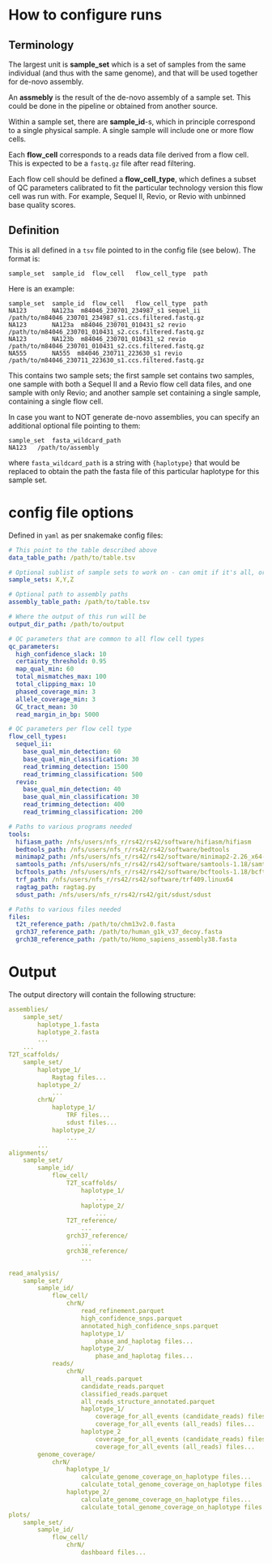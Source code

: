 # How to configure runs

## Terminology

The largest unit is **sample_set** which is a set of samples from the same individual (and thus with the same genome), and that will be used together for de-novo assembly.

An **assmebly** is the result of the de-novo assembly of a sample set. This could be done in the pipeline or obtained from another source.

Within a sample set, there are **sample_id**-s, which in principle correspond to a single physical sample. A single sample will include one or more flow cells.

Each **flow_cell** corresponds to a reads data file derived from a flow cell. This is expected to be a `fastq.gz` file after read filtering.

Each flow cell should be defined a **flow_cell_type**, which defines a subset of QC parameters calibrated to fit the particular technology version this flow cell was run with. For example, Sequel II, Revio, or Revio with unbinned base quality scores.

## Definition
This is all defined in a `tsv` file pointed to in the config file (see below). The format is:
```
sample_set  sample_id  flow_cell   flow_cell_type  path
```
Here is an example:
```
sample_set  sample_id  flow_cell   flow_cell_type  path
NA123       NA123a  m84046_230701_234987_s1 sequel_ii   /path/to/m84046_230701_234987_s1.ccs.filtered.fastq.gz
NA123       NA123a  m84046_230701_010431_s2 revio   /path/to/m84046_230701_010431_s2.ccs.filtered.fastq.gz
NA123       NA123b  m84046_230701_010431_s2 revio   /path/to/m84046_230701_010431_s2.ccs.filtered.fastq.gz
NA555       NA555  m84046_230711_223630_s1 revio   /path/to/m84046_230711_223630_s1.ccs.filtered.fastq.gz
```
This contains two sample sets; the first sample set contains two samples, one sample with both a Sequel II and a Revio flow cell data files, and one sample with only Revio; and another sample set containing a single sample, containing a single flow cell.

In case you want to NOT generate de-novo assemblies, you can specify an additional optional file pointing to them:
```
sample_set  fasta_wildcard_path
NA123   /path/to/assembly
```
where `fasta_wildcard_path` is a string with `{haplotype}` that would be replaced to obtain the path the fasta file of this particular haplotype for this sample set.

# config file options
Defined in `yaml` as per snakemake config files:

```yaml
# This point to the table described above
data_table_path: /path/to/table.tsv

# Optional sublist of sample sets to work on - can omit if it's all, or give manually in the command line
sample_sets: X,Y,Z

# Optional path to assembly paths
assembly_table_path: /path/to/table.tsv

# Where the output of this run will be
output_dir_path: /path/to/output

# QC parameters that are common to all flow cell types
qc_parameters:    
  high_confidence_slack: 10
  certainty_threshold: 0.95
  map_qual_min: 60
  total_mismatches_max: 100
  total_clipping_max: 10
  phased_coverage_min: 3
  allele_coverage_min: 3
  GC_tract_mean: 30
  read_margin_in_bp: 5000

# QC parameters per flow cell type
flow_cell_types:
  sequel_ii: 
    base_qual_min_detection: 60
    base_qual_min_classification: 30
    read_trimming_detection: 1500
    read_trimming_classification: 500
  revio: 
    base_qual_min_detection: 40
    base_qual_min_classification: 30
    read_trimming_detection: 400
    read_trimming_classification: 200

# Paths to various programs needed
tools:
  hifiasm_path: /nfs/users/nfs_r/rs42/rs42/software/hifiasm/hifiasm
  bedtools_path: /nfs/users/nfs_r/rs42/rs42/software/bedtools
  minimap2_path: /nfs/users/nfs_r/rs42/rs42/software/minimap2-2.26_x64-linux/minimap2
  samtools_path: /nfs/users/nfs_r/rs42/rs42/software/samtools-1.18/samtools
  bcftools_path: /nfs/users/nfs_r/rs42/rs42/software/bcftools-1.18/bcftools
  trf_path: /nfs/users/nfs_r/rs42/rs42/software/trf409.linux64
  ragtag_path: ragtag.py
  sdust_path: /nfs/users/nfs_r/rs42/rs42/git/sdust/sdust

# Paths to various files needed
files:
  t2t_reference_path: /path/to/chm13v2.0.fasta
  grch37_reference_path: /path/to/human_g1k_v37_decoy.fasta
  grch38_reference_path: /path/to/Homo_sapiens_assembly38.fasta
```

# Output
The output directory will contain the following structure:
```yaml
assemblies/             
    sample_set/
        haplotype_1.fasta
        haplotype_2.fasta
        ...
    ...
T2T_scaffolds/
    sample_set/
        haplotype_1/
            Ragtag files...
        haplotype_2/
            ...
        chrN/
            haplotype_1/
                TRF files...
                sdust files...
            haplotype_2/
                ...            
        ...
alignments/
    sample_set/
        sample_id/
            flow_cell/
                T2T_scaffolds/
                    haplotype_1/
                        ...
                    haplotype_2/
                        ...
                T2T_reference/
                    ...
                grch37_reference/
                    ...
                grch38_reference/
                    ...

read_analysis/
    sample_set/
        sample_id/
            flow_cell/
                chrN/
                    read_refinement.parquet
                    high_confidence_snps.parquet
                    annotated_high_confidence_snps.parquet                    
                    haplotype_1/
                        phase_and_haplotag files...
                    haplotype_2/
                        phase_and_haplotag files...                    
            reads/
                chrN/
                    all_reads.parquet
                    candidate_reads.parquet
                    classified_reads.parquet
                    all_reads_structure_annotated.parquet
                    haplotype_1/
                        coverage_for_all_events (candidate_reads) files...
                        coverage_for_all_events (all_reads) files...
                    haplotype_2
                        coverage_for_all_events (candidate_reads) files...
                        coverage_for_all_events (all_reads) files...
        genome_coverage/
            chrN/
                haplotype_1/
                    calculate_genome_coverage_on_haplotype files...
                    calculate_total_genome_coverage_on_haplotype files...
                haplotype_2/
                    calculate_genome_coverage_on_haplotype files...
                    calculate_total_genome_coverage_on_haplotype files...
plots/
    sample_set/
        sample_id/
            flow_cell/
                chrN/
                    dashboard files...         

```

